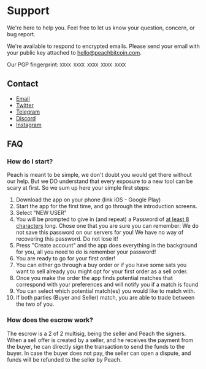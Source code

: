 # Support

We're here to help you. Feel free to let us know your question, concern, or bug report.

We're available to respond to encrypted emails.
Please send your email with your public key attached to [hello@peachbitcoin.com](mailto:hello@peachbitcoin.com).

Our PGP fingerprint: `XXXX XXXX XXXX XXXX XXXX`

## Contact

- [Email](mailto:hello@peachbitcoin.com)
- [Twitter](https://twitter.com/peachbitcoin)
- [Telegram](https://t.me/+GkOW1J-ixBBkZWRk)
- [Discord](https://discord.gg/ypeHz3SW54)
- [Instagram](https://www.instagram.com/peachbitcoin/)


## FAQ

### How do I start?

Peach is meant to be simple, we don't doubt you would get there without our help.
But we DO understand that every exposure to a new tool can
be scary at first. So we sum up here your simple first steps:

1. Download the app on your phone (link iOS - Google Play)
2. Start the app for the first time, and go through the introduction screens.
3. Select "NEW USER"
4. You will be prompted to give in (and repeat) a Password of [at least 8 characters](https://xkcd.com/936/) long. Chose one that you are sure you can remember: We do not save this password on our servers for you! We have no way of recovering this password. Do not lose it!
5. Press "Create account" and the app does everything in the background for you, all you need to do is remember your password!
6. You are ready to go for your first order!
7. You can either go through a buy order or if you have some sats you want to sell already you might opt for your first order as a sell order.
8. Once you make the order the app finds potential matches that correspond with your preferences and will notify you if a match is found
9. You can select which potential match(es) you would like to match with.
10. If both parties (Buyer and Seller) match, you are able to trade between the two of you.

### How does the escrow work?

The escrow is a 2 of 2 multisig, being the seller and Peach the signers.
When a sell offer is created by a seller, and he receives the payment from the buyer, he can directly sign the transaction to send the funds to the buyer.
In case the buyer does not pay, the seller can open a dispute, and funds will be refunded to the seller by Peach.
